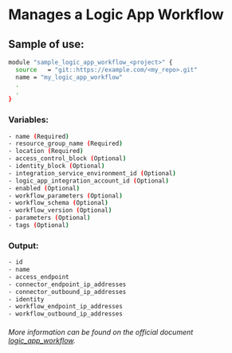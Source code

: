 # Manages a Logic App Workflow

## Sample of use:

```bash
module "sample_logic_app_workflow_<project>" {
  source   = "git::https://example.com/<my_repo>.git"
  name = "my_logic_app_workflow"
  .
  .
}
```

### Variables:

```bash
- name (Required)
- resource_group_name (Required)
- location (Required)
- access_control_block (Optional)
- identity_block (Optional)
- integration_service_environment_id (Optional)
- logic_app_integration_account_id (Optional)
- enabled (Optional)
- workflow_parameters (Optional)
- workflow_schema (Optional)
- workflow_version (Optional)
- parameters (Optional)
- tags (Optional)
```

### Output:

```bash
- id
- name
- access_endpoint
- connector_endpoint_ip_addresses
- connector_outbound_ip_addresses
- identity
- workflow_endpoint_ip_addresses
- workflow_outbound_ip_addresses
```

###### More information can be found on the official document [logic_app_workflow](https://registry.terraform.io/providers/hashicorp/azurerm/latest/docs/resources/logic_app_workflow).